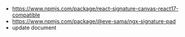 - https://www.npmjs.com/package/react-signature-canvas-react17-compatible
- https://www.npmjs.com/package/@eve-sama/ngx-signature-pad
- update document
